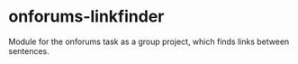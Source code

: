 # onforums-linkfinder
Module for the onforums task as a group project, which finds links between sentences.
